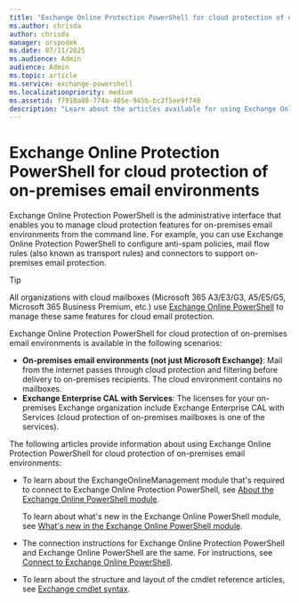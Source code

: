 ```yaml
---
title: "Exchange Online Protection PowerShell for cloud protection of on-premises email environments"
ms.author: chrisda
author: chrisda
manager: orspodek
ms.date: 07/11/2025
ms.audience: Admin
audience: Admin
ms.topic: article
ms.service: exchange-powershell
ms.localizationpriority: medium
ms.assetid: f7918a88-774a-405e-945b-bc2f5ee9f748
description: "Learn about the articles available for using Exchange Online Protection PowerShell to manage cloud protection features for on-premises email environments."
---
```


# Exchange Online Protection PowerShell for cloud protection of on-premises email environments

Exchange Online Protection PowerShell is the administrative interface that enables you to manage cloud protection features for on-premises email environments from the command line. For example, you can use Exchange Online Protection PowerShell to configure anti-spam policies, mail flow rules (also known as transport rules) and connectors to support on-premises email protection.

> [!TIP]
> All organizations with cloud mailboxes (Microsoft 365 A3/E3/G3, A5/E5/G5, Microsoft 365 Business Premium, etc.) use [Exchange Online PowerShell](exchange-online-powershell.md) to manage these same features for cloud email protection.

Exchange Online Protection PowerShell for cloud protection of on-premises email environments is available in the following scenarios:

- **On-premises email environments (not just Microsoft Exchange)**: Mail from the internet passes through cloud protection and filtering before delivery to on-premises recipients. The cloud environment contains no mailboxes.
- **Exchange Enterprise CAL with Services**: The licenses for your on-premises Exchange organization include Exchange Enterprise CAL with Services (cloud protection of on-premises mailboxes is one of the services).

The following articles provide information about using Exchange Online Protection PowerShell for cloud protection of on-premises email environments:

- To learn about the ExchangeOnlineManagement module that's required to connect to Exchange Online Protection PowerShell, see [About the Exchange Online PowerShell module](exchange-online-powershell-v2.md).

  To learn about what's new in the Exchange Online PowerShell module, see [What's new in the Exchange Online PowerShell module](whats-new-in-the-exo-module.md).

- The connection instructions for Exchange Online Protection PowerShell and Exchange Online PowerShell are the same. For instructions, see [Connect to Exchange Online PowerShell](connect-to-exchange-online-powershell.md).

- To learn about the structure and layout of the cmdlet reference articles, see [Exchange cmdlet syntax](exchange-cmdlet-syntax.md).
